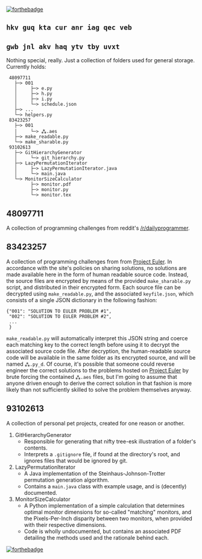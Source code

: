 [![forthebadge](http://forthebadge.com/images/badges/powered-by-electricity.svg)](http://forthebadge.com)

## `hkv guq kta cur anr iag qec veb`
## `gwb jnl akv haq ytv tby uvxt`

Nothing special, really. Just a collection of folders used for general storage.
Currently holds:

     48097711
       ├─> 001
       │     ├─> e.py
       │     ├─> h.py
       │     ├─> i.py
       │     └─> schedule.json
       ├─> ...
       └─> helpers.py
     83423257
       ├─> 001
       │     └─> ⁂.aes
       ├─> make_readable.py
       └─> make_sharable.py
     93102613
       ├─> GitHierarchyGenerator
       │     └─> git_hierarchy.py
       ├─> LazyPermutationIterator
       │     ├─> LazyPermutationIterator.java
       │     └─> main.java
       └─> MonitorSizeCalculator
             ├─> monitor.pdf
             ├─> monitor.py
             └─> monitor.tex

## 48097711

A collection of programming challenges from reddit's [/r/dailyprogrammer](https://www.reddit.com/r/dailyprogrammer/search?q=%23&sort=new&restrict_sr=on&t=week).

## 83423257

A collection of programming challenges from from [Project Euler](https://projecteuler.net/). In accordance with the site's policies on sharing solutions, no solutions are made available here in the form of human readable source code. Instead, the source files are encrypted by means of the provided `make_sharable.py` script, and distributed in their encrypted form. Each source file can be decrypted using `make_readable.py`, and the associated `keyfile.json`, which consists of a single JSON dictionary in the following fashion:

    {"001": "SOLUTION TO EULER PROBLEM #1",
     "002": "SOLUTION TO EULER PROBLEM #2",
     ...
     }

`make_readable.py` will automatically interpret this JSON string and coerce each matching key to the correct length before using it to decrypt the associated source code file.
After decryption, the human-readable source code will be available in the same folder as its encrypted source, and will be named `⁂.py_d`. Of course, it's possible that someone could reverse engineer the correct solutions to the problems hosted on [Project Euler](https://projecteuler.net/) by brute forcing the contained `⁂.aes` files, but I'm going to assume that anyone driven enough to derive the correct solution in that fashion is more likely than not sufficiently skilled to solve the problem themselves anyway.

## 93102613

A collection of personal pet projects, created for one reason or another.

1. GitHierarchyGenerator
   * Responsible for generating that nifty tree-esk illustration of a folder's contents.
   * Interprets a `.gitignore` file, if found at the directory's root, and ignores files that would be ignored by git.
2. LazyPermutationIterator
   * A Java implementation of the Steinhaus-Johnson-Trotter permutation generation algorithm.
   * Contains a `main.java` class with example usage, and is (decently) documented.
3. MonitorSizeCalculator
   * A Python implementation of a simple calculation that determines optimal monitor dimensions for so-called "matching" monitors, and the Pixels-Per-Inch disparity between two monitors, when provided with their respective dimensions.
   * Code is wholly undocumented, but contains an associated PDF detailing the methods used and the rationale behind each.
   
[![forthebadge](http://forthebadge.com/images/badges/made-with-crayons.svg)](http://forthebadge.com)
